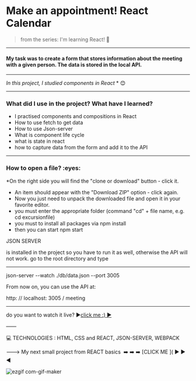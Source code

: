 
<h1> Make an appointment! React Calendar </h1>


>from the series: I'm learning React! :muscle:

----
<h4>My task was to create a form that stores information about the meeting with a given person. The data is stored in the local API.</h4>

----

*In this project, I studied components in React* * :blush:

-------

<h3>What did I use in the project? What have I learned?</h3>

* I practised components and compositions in React
* How to use fetch to get data
* How to use Json-server
* What is component life cycle
* what is state in react
* how to capture data from the form and add it to the API

-----
<h3>How to open a file? :eyes: </h3>

*On the right side you will find the "clone or download" button - click it.
* An item should appear with the "Download ZIP" option - click again.
* Now you just need to unpack the downloaded file and open it in your favorite editor.
* you must enter the appropriate folder (command "cd" + file name, e.g. cd excursionfile)
* you must to install all packages via npm install
* then you can start npm start


JSON SERVER

is installed in the project so you have to run it as well, otherwise the API will not work.
go to the root directory and type

----

json-server --watch ./db/data.json --port 3005



From now on, you can use the API at:

http: // localhost: 3005 / meeting

----

do you want to watch it live?  :arrow_forward:[click me :) :arrow_forward:
]( https://martynakil.github.io/STONE-PAPER-SCISSORS-GAME/game_paper:stone:scissors/index.html )

——


:computer: TECHNOLOGIES : HTML, CSS  and REACT, JSON-SERVER, WEBPACK



———>
My next small project from REACT basics  :arrow_right: :arrow_right: :arrow_right: [CLICK ME ](
▶️ :arrow_forward:   :arrow_backward:



![ezgif com-gif-maker](https://user-images.githubusercontent.com/59742201/106362882-8e767600-6325-11eb-99d3-2c087a1972b6.gif)
